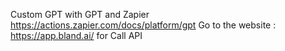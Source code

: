 Custom GPT with GPT and Zapier
https://actions.zapier.com/docs/platform/gpt
Go to the website : https://app.bland.ai/   for Call API

